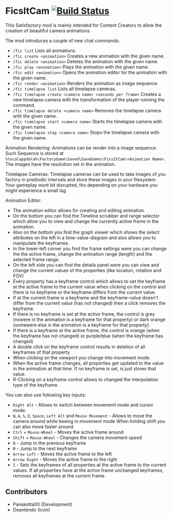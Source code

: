 # FicsItCam [![Build Status](https://jenkins.massivebytes.net/job/FicsIt-Cam/job/master/badge/icon)](https://jenkins.massivebytes.net/job/FicsIt-Cam/job/master/)

This Satisfactory mod is mainly intended for Content Creators to allow the creation of beautiful camera animations.

The mod introduces a couple of new chat commands:
- `/fic list`
 Lists all animations.
- `/fic create <animation>`
 Creates a new animation with the given name.
- `/fic delete <animation>`
 Deletes the animation with the given name.
- `/fic play <animation>`
 Plays the animation with the given name.
- `/fic edit <animation>`
 Opens the animation editor for the animation with the given name.
- `/fic render <animation>`
 Renders the animation as image sequence.
- `/fic timelapse list`
 Lists all timelapse cameras.
- `/fic timelapse create <camera name> <seconds per frame>`
 Creates a new timelapse camera with the transformation of the player running the command.
- `/fic timelapse delete <camera name>`
 Removes the timelapse camera with the given name.
- `/fic timelapse start <camera name>`
 Starts the timelapse camera with the given name.
- `/fic timelapse stop <camera name>`
 Stops the timelapse camera with the given name.

Animation Rendering:
Animations can be render into a image sequence. Such Sequence is stored at `%localappdata%\FactoryGame\Saved\SaveGames\FicsItCam\<Animation Name>`.
The images have the resolution set in the animation.

Timelapse Cameras:
Timelapse cameras can be used to take images of you factory in prediodic intervals and store these images in your filesystem.
Your gameplay wont bit disrupted, tho depending on your hardware you might experience a small lag

Animation Editor:
- The animation editor allows for creating and editing animation.
- On the bottom you can find the Timeline scrubber and range selector which allow you to view and change the currently active frame in the animation.
- Also on the bottom you find the graph viewer which shows the select attributes on the left in a time-value-diagram and also allows you to manipulate the keyframes.
- In the lower-left corner you find the frame settings were you can change the the active frame, change the animation range (length) and the selected frame range.
- On the left side you can find the details panel were you can view and change the current values of the properties (like location, rotation and FOV)
- Every property has a keyframe control which allows to set the keyframe at the active frame to the current value when clicking on the control and there is no keyframe or the keyframe differs from the current value.
- If at the current frame is a keyframe and the keyframe-value doesn't differ from the current value (has not changed) then a click removes the keyframe.
- If there is no keyframe is set at the active frame, the control is grey (nowere in the animation is a keyframe for that property) or dark orange (somewere else in the animation is a keyframe for that property).
- If there is a keyframe at the active frame, the control is orange (when the keyframe has not changed) or purple/blue (when the keyframe has changed)
- A double click on the keyframe control results in deletion of all keyframes of that property
- When clicking on the viewport you change into movement mode.
- When the active frame changes, all properties get updated to the value in the animation at that time. If no keyframe is set, is just stores that value.
- R-Clicking on a keyframe control allows to changed the interpolation type of the keyframe.

You can also use following key inputs:
- `Right Alt` -
 Allows to switch between movement mode and cursor mode.
- `W`, `A`, `S`, `D`, `Space`, `Left Alt` and `Mouse Movement` -
 Allows to move the camera around while beeing in movement mode
 When holding shift you can also move faster around
- `Ctrl` + `Mouse-Wheel` -
 Moves the active frame around
- `Shift` + `Mouse-Wheel` -
 Changes the camera movement speed
- `N` -
 Jump to the previous keyframe
- `M` -
 Jump to the next keyframe
- `Arrow Left` -
 Moves the active frame to the left
- `Arrow Right` -
 Moves the active frame to the right
- `I` -
 Sets the keyframes of all properties at the active frame to the current values.
 If all properties have at the active frame unchanged keyframes, removes all keyframes at the current frame.

## Contributors
- Panakotta00 (Development)
- Deantendo (Icon)
